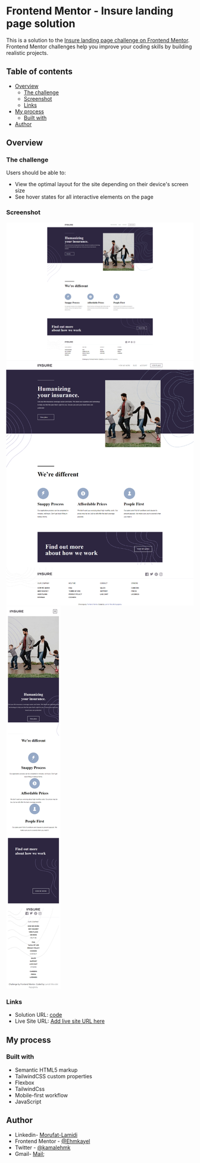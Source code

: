 # Frontend Mentor - Insure landing page solution

This is a solution to the [Insure landing page challenge on Frontend Mentor](https://www.frontendmentor.io/challenges/insure-landing-page-uTU68JV8). Frontend Mentor challenges help you improve your coding skills by building realistic projects. 

## Table of contents

- [Overview](#overview)
  - [The challenge](#the-challenge)
  - [Screenshot](#screenshot)
  - [Links](#links)
- [My process](#my-process)
  - [Built with](#built-with)
- [Author](#author)

## Overview

### The challenge

Users should be able to:

- View the optimal layout for the site depending on their device's screen size
- See hover states for all interactive elements on the page

### Screenshot

![Desktop](./screenshot/desktop.png)
![Large Laptop](./screenshot/laptopLarge.png)
![Mobile](./screenshot/mobile.png)

### Links

- Solution URL: [code](https://github.com/Ehmkayel/digital-notebook/tree/main/Project-day56/insure-landing-page-master)
- Live Site URL: [Add live site URL here](https://your-live-site-url.com)

## My process

### Built with

- Semantic HTML5 markup
- TailwindCSS custom properties
- Flexbox
- TailwindCss
- Mobile-first workflow
- JavaScript


## Author

 - Linkedin- [Morufat-Lamidi](https://linkedin.com/in/morufat-lamidi)
 - Frontend Mentor - [@Ehmkayel](https://www.frontendmentor.io/profile/Ehmkayel)
 - Twitter - [@kamalehmk](https://www.twitter.com/kamalehmk)
 - Gmail- [Mail](mailto:lamidimorufat0@gmail.com);
